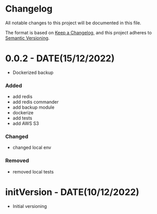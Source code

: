 # Changelog

All notable changes to this project will be documented in this file.

The format is based on [Keep a Changelog],
and this project adheres to [Semantic Versioning].


# 0.0.2 - DATE(15/12/2022)
- Dockerized backup

### Added
- add redis
- add redis commander
- add backup module
- dockerize
- add tests
- add AWS S3

### Changed
- changed local env

### Removed
- removed local tests

# initVersion - DATE(10/12/2022)
- Initial versioning


<!-- Links -->
[keep a changelog]: https://keepachangelog.com/en/1.0.0/
[semantic versioning]: https://semver.org/spec/v2.0.0.html

<!-- Versions -->
[unreleased]: https://github.com/Author/Repository/compare/v0.0.2...HEAD
[0.0.2]: https://github.com/Author/Repository/compare/v0.0.1...v0.0.2
[0.0.1]: https://github.com/Author/Repository/releases/tag/v0.0.1